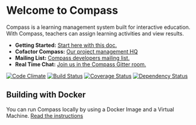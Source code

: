 # Welcome to Compass

Compass is a learning management system built for interactive education. With Compass, teachers can assign learning activities and view results. 

- **Getting Started:** [Start here with this doc.](https://github.com/empirical-org/Documentation/tree/master/Getting-Started) 
- **Cofactor Compass:** [Our project management HQ](http://www.empirical.org/cofactor/teams/compass)
- **Mailing List:** [Compass developers mailing list.](https://groups.google.com/forum/#!forum/empirical-compass)
- **Real Time Chat:** [Join us in the Compass Gitter room.](https://gitter.im/empirical-org/Compass)

[![Code Climate](https://codeclimate.com/github/empirical-org/Compass.png)](https://codeclimate.com/github/empirical-org/Compass)
[![Build Status](https://drone.io/github.com/empirical-org/Compass/status.png)](https://drone.io/github.com/empirical-org/Compass/latest)
[![Coverage Status](https://coveralls.io/repos/empirical-org/Compass/badge.png?branch=master)](https://coveralls.io/r/empirical-org/Compass?branch=master)
[![Dependency Status](https://gemnasium.com/empirical-org/Compass.png)](https://gemnasium.com/empirical-org/Compass)







Building with Docker
--------

You can run Compass locally by using a Docker Image and a Virtual Machine. 
[Read the instructions](https://github.com/empirical-org/Documentation/blob/master/Getting-Started/Install/Install%20Guide.md)


